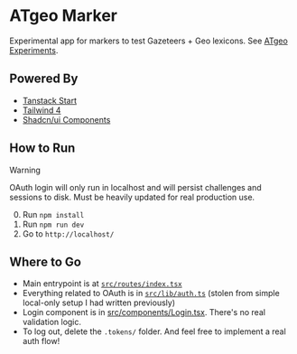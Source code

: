 # ATgeo Marker

Experimental app for markers to test Gazeteers + Geo lexicons. See [ATgeo
Experiments](https://wiki.atprotocol.community/en/working-groups/atgeo/experiments).

## Powered By

- [Tanstack Start](https://tanstack.com/start/latest)
- [Tailwind 4](https://tailwindcss.com/)
- [Shadcn/ui Components](https://ui.shadcn.com/docs)

## How to Run

> [!WARNING]
>
> OAuth login will only run in localhost and will persist challenges and
> sessions to disk. Must be heavily updated for real production use.

0. Run `npm install`
1. Run `npm run dev`
2. Go to `http://localhost/`

## Where to Go

- Main entrypoint is at [`src/routes/index.tsx`](./src/routes/index.tsx)
- Everything related to OAuth is in [`src/lib/auth.ts`](./src/lib/auth.ts)
  (stolen from simple local-only setup I had written previously)
- Login component is in [src/components/Login.tsx](./src/components/Login.tsx).
  There's no real validation logic.
- To log out, delete the `.tokens/` folder. And feel free to implement a real
  auth flow!
